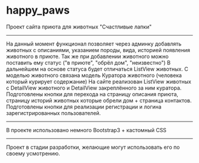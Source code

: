 # happy_paws
Проект сайта приюта для животных "Счастливые лапки"

_______________________________________
На данный момент функционал позволяет через админку добавлять животных с описаниями, указанием породы, вида, историей появления животного в приюте.
Так же при добавлении животного можно поставить ему статус ("в приюте", "обрёл дом", "неизвестно") В дальнейшем на основе статуса будет отличаться ListView животных.
С моделью животного связана модель Куратора животного (человека который курирует содержание)
На сайте реализован ListView животных с DetailView животного и DetailView закреплённого за ним куратора.
Подготовлены кнопки для перехода на страницу описания приюта, страницу историй животных которые обрели дом + страница контактов.
Подготовлены кнопки для реализации регистрации и логина зарегистрированных пользователей.
_______________________________________
В проекте использовано немного Bootstrap3 + кастомный CSS
_______________________________________

Проект в стадии разработки, желающие могут использовать его по своему усмотрению.
